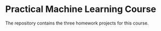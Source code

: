 # Practical Machine Learning Course

The repository contains the three homework projects for this course.
